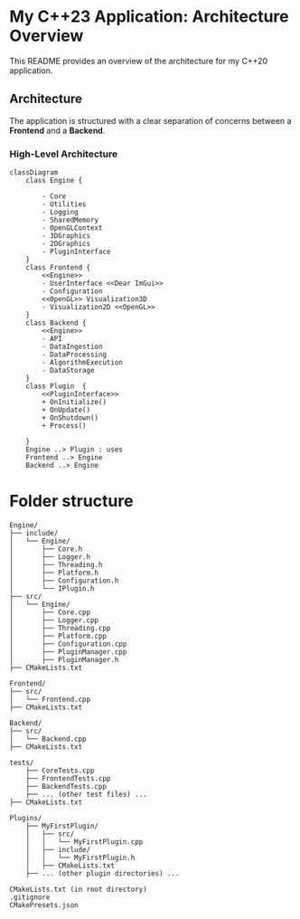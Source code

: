 # My C++23 Application: Architecture Overview

This README provides an overview of the architecture for my C++20 application.

## Architecture

The application is structured with a clear separation of concerns between a **Frontend** and a **Backend**.

### High-Level Architecture


```mermaid
classDiagram
    class Engine {
        
        - Core
        - Utilities
        - Logging
        - SharedMemory
        - OpenGLContext
        - 3DGraphics
        - 2DGraphics
        - PluginInterface
    }
    class Frontend {
        <<Engine>>
        - UserInterface <<Dear ImGui>>
        - Configuration
        <<OpenGL>> Visualization3D 
        - Visualization2D <<OpenGL>>
    }
    class Backend {
        <<Engine>>
        - API
        - DataIngestion
        - DataProcessing
        - AlgorithmExecution
        - DataStorage
    }
    class Plugin  {
        <<PluginInterface>>
        + OnInitialize()
        + OnUpdate()
        + OnShutdown()
        + Process()
        
    }
    Engine ..> Plugin : uses
    Frontend ..> Engine
    Backend ..> Engine
   ```


# Folder structure
```
Engine/
├── include/
│   └── Engine/ 
│       ├── Core.h
│       ├── Logger.h
│       ├── Threading.h
│       ├── Platform.h
│       ├── Configuration.h
│       └── IPlugin.h 
├── src/
│   └── Engine/
│       ├── Core.cpp
│       ├── Logger.cpp
│       ├── Threading.cpp
│       ├── Platform.cpp
│       ├── Configuration.cpp
│       ├── PluginManager.cpp
│       ├── PluginManager.h
├── CMakeLists.txt

Frontend/
├── src/
│   └── Frontend.cpp
├── CMakeLists.txt

Backend/
├── src/
│   └── Backend.cpp
├── CMakeLists.txt

tests/
    ├── CoreTests.cpp
    ├── FrontendTests.cpp 
    ├── BackendTests.cpp
    ├── ... (other test files) ...
├── CMakeLists.txt

Plugins/
    ├── MyFirstPlugin/
    │   ├── src/
    │   │   └── MyFirstPlugin.cpp
    │   ├── include/
    │   │   └── MyFirstPlugin.h
    │   ├── CMakeLists.txt
    ├── ... (other plugin directories) ...

CMakeLists.txt (in root directory)
.gitignore
CMakePresets.json

```